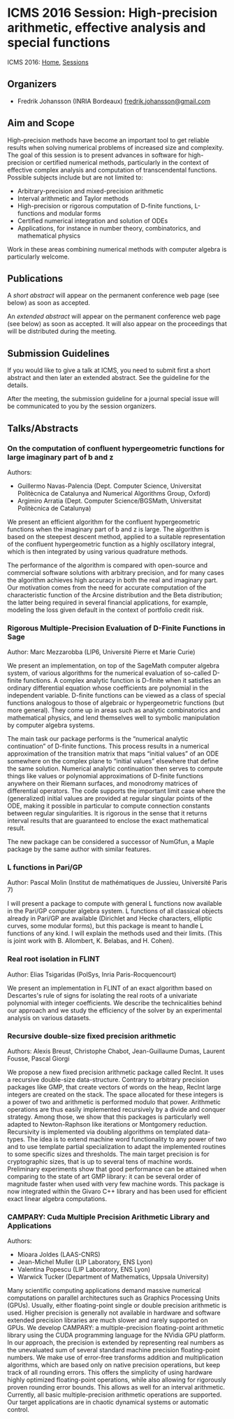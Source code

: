 #  ICMS 2016 Session: High-precision arithmetic, effective analysis and special functions

ICMS 2016: [Home](http://icms2016.zib.de/), [Sessions](http://icms2016.zib.de/sessions.html)

## Organizers

* Fredrik Johansson (INRIA Bordeaux) <fredrik.johansson@gmail.com>

## Aim and Scope

High-precision methods have become an important tool to get reliable results when solving numerical problems of increased size and complexity. The goal of this session is to present advances in software for high-precision or certified numerical methods, particularly in the context of effective complex analysis and computation of transcendental functions. Possible subjects include but are not limited to:

* Arbitrary-precision and mixed-precision arithmetic
* Interval arithmetic and Taylor methods
* High-precision or rigorous computation of D-finite functions, L-functions and modular forms
* Certified numerical integration and solution of ODEs
* Applications, for instance in number theory, combinatorics, and mathematical physics 

Work in these areas combining numerical methods with computer algebra is particularly welcome.

## Publications

A *short abstract* will appear on the permanent conference web page (see below) as soon as accepted.

An *extended abstract* will appear on the permanent conference web page (see below) as soon as accepted.
It will also appear on the proceedings that will be distributed during the meeting.

## Submission Guidelines

If you would like to give a talk at ICMS, you need to submit first a short abstract and then later an extended abstract. See the guideline for the details.

After the meeting, the submission guideline for a journal special issue will be communicated to you by the session organizers. 

## Talks/Abstracts

### On the computation of confluent hypergeometric functions for large imaginary part of b and z

Authors:
* Guillermo Navas-Palencia (Dept. Computer Science, Universitat Politècnica de Catalunya and Numerical Algorithms Group, Oxford)
* Argimiro Arratia (Dept. Computer Science/BGSMath, Universitat Politècnica de Catalunya)

We present an efficient algorithm for the confluent hypergeometric functions when the imaginary part of b and z is large. The algorithm is based on the steepest descent method, applied to a suitable representation of the confluent hypergeometric function as a highly oscillatory integral, which is then integrated by using various quadrature methods.

The performance of the algorithm is compared with open-source and commercial software solutions with arbitrary precision, and for many cases the algorithm achieves high accuracy in both the real and imaginary part. Our motivation comes from the need for accurate computation of the characteristic function of the Arcsine distribution and the Beta distribution; the latter being required in several financial applications, for example, modeling the loss given default in the context of portfolio credit risk.

### Rigorous Multiple-Precision Evaluation of D-Finite Functions in Sage

Author: Marc Mezzarobba (LIP6, Université Pierre et Marie Curie)

We present an implementation, on top of the SageMath computer algebra
system, of various algorithms for the numerical evaluation of
so-called D-finite functions. A complex analytic function is D-finite
when it satisfies an ordinary differential equation whose coefficients
are polynomial in the independent variable. D-finite functions can be
viewed as a class of special functions analogous to those of algebraic
or hypergeometric functions (but more general). They come up in areas
such as analytic combinatorics and mathematical physics, and lend
themselves well to symbolic manipulation by computer algebra systems.

The main task our package performs is the “numerical analytic
continuation” of D-finite functions. This process results in a
numerical approximation of the transition matrix that maps “initial
values” of an ODE somewhere on the complex plane to “initial values”
elsewhere that define the same solution. Numerical analytic
continuation then serves to compute things like values or polynomial
approximations of D-finite functions anywhere on their Riemann
surfaces, and monodromy matrices of differential operators. The code
supports the important limit case where the (generalized) initial
values are provided at regular singular points of the ODE, making it
possible in particular to compute connection constants between regular
singularities. It is rigorous in the sense that it returns interval
results that are guaranteed to enclose the exact mathematical result.

The new package can be considered a successor of NumGfun, a Maple
package by the same author with similar features.

### L functions in Pari/GP

Author: Pascal Molin (Institut de mathématiques de Jussieu, Université Paris 7)

I will present a package to compute with general L functions now available in the Pari/GP computer algebra system. L functions of all classical objects already in Pari/GP are available (Dirichlet and Hecke characters, elliptic curves, some modular forms), but this package is meant to handle L functions of any kind. I will explain the methods used and their limits.
(This is joint work with B. Allombert, K. Belabas, and H. Cohen).

### Real root isolation in FLINT

Author: Elias Tsigaridas (PolSys, Inria Paris-Rocquencourt)

We present an implementation in FLINT of an exact algorithm based on Descartes's rule
of signs for isolating the real roots of a univariate polynomial with integer coefficients.
We describe  the technicalities behind our approach and we study the efficiency of the solver by
an experimental analysis  on various datasets.

### Recursive double-size fixed precision arithmetic

Authors: Alexis Breust, Christophe Chabot, Jean-Guillaume Dumas, Laurent Fousse, Pascal Giorgi

We propose a new fixed precision arithmetic package called RecInt.
It uses a recursive double-size data-structure.
Contrary to arbitrary precision packages like GMP, 
that create vectors of words on the heap, RecInt large integers are
created on the stack. 
The space allocated for these integers is a power of two and
arithmetic is performed modulo that power. 
Arithmetic operations are thus easily implemented recursively by a divide and
conquer strategy. 
Among those, we show that this packages is particularly well adapted to
Newton-Raphson like iterations or Montgomery reduction.
Recursivity is implemented via doubling algorithms on templated data-types.
The idea is to extend machine word functionality to any power of two
and to use template partial specialization to adapt the
implemented routines to some specific sizes and thresholds.
The main target precision is for cryptographic sizes, that is up to
several tens of machine words. 
Preliminary experiments show that good performance can be attained when
comparing to the state of art GMP library: it can be several order of magnitude
faster when used with very few machine words.
This package is now integrated within the Givaro C++ library and has
been used for efficient exact linear algebra computations.

### CAMPARY: Cuda Multiple Precision Arithmetic Library and Applications

Authors:
* Mioara Joldes (LAAS-CNRS)
* Jean-Michel Muller (LIP Laboratory, ENS Lyon)
* Valentina Popescu (LIP Laboratory, ENS Lyon)
* Warwick Tucker (Department of Mathematics, Uppsala University)

Many scientific computing applications demand massive numerical
computations on parallel architectures such as Graphics Processing Units
(GPUs). Usually, either floating-point single or double precision
arithmetic is used. Higher precision is generally not available in
hardware and software extended precision libraries are much slower and
rarely supported on GPUs. We develop CAMPARY: a multiple-precision
floating-point arithmetic library using the CUDA programming language
for the NVidia GPU platform. In our approach, the precision is extended
by representing real numbers as the unevaluated sum of several standard
machine precision floating-point numbers. We make use of error-free
transforms addition and multiplication algorithms, which are based only
on native precision operations, but keep track of all rounding errors.
This offers the simplicity of using hardware highly optimized
floating-point operations, while also allowing for rigorously proven
rounding error bounds. This allows as well for an interval arithmetic.
Currently, all basic multiple-precision arithmetic operations are
supported. Our target applications are in chaotic dynamical systems or
automatic control.
